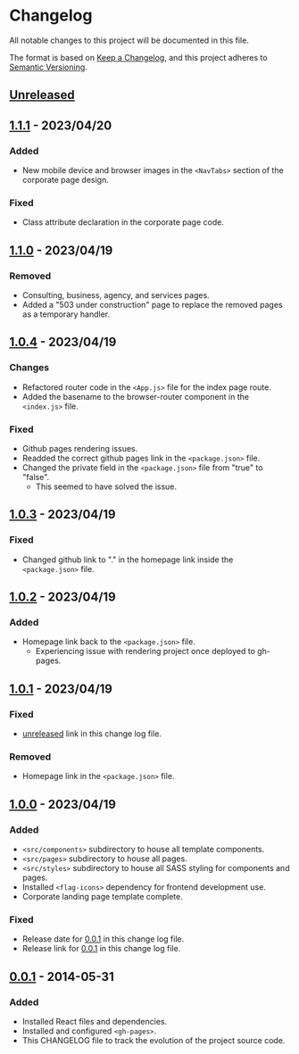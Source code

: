 # Changelog

All notable changes to this project will be documented in this file.

The format is based on [Keep a Changelog](https://keepachangelog.com/en/1.0.0/),
and this project adheres to [Semantic Versioning](https://semver.org/spec/v2.0.0.html).

## [Unreleased]

## [1.1.1] - 2023/04/20

### Added

- New mobile device and browser images in the `<NavTabs>` section of the corporate page design.

### Fixed

- Class attribute declaration in the corporate page code.

## [1.1.0] - 2023/04/19

### Removed

- Consulting, business, agency, and services pages.
- Added a "503 under construction" page to replace the removed pages
as a temporary handler.

## [1.0.4] - 2023/04/19

### Changes

- Refactored router code in the `<App.js>` file for the index page route.
- Added the basename to the browser-router component in the `<index.js>` file.

### Fixed

- Github pages rendering issues.
- Readded the correct github pages link in the `<package.json>` file.
- Changed the private field in the `<package.json>` file from "true" to "false".
  - This seemed to have solved the issue.

## [1.0.3] - 2023/04/19

### Fixed

- Changed github link to "." in the homepage link inside the `<package.json>` file.

## [1.0.2] - 2023/04/19

### Added

- Homepage link back to the `<package.json>` file.
  - Experiencing issue with rendering project once deployed to gh-pages.

## [1.0.1] - 2023/04/19

### Fixed

- [unreleased] link in this change log file.

### Removed

- Homepage link in the `<package.json>` file.

## [1.0.0] - 2023/04/19

### Added

- `<src/components>` subdirectory to house all template components.
- `<src/pages>` subdirectory to house all pages.
- `<src/styles>` subdirectory to house all SASS styling for components and pages.
- Installed `<flag-icons>` dependency for frontend development use.
- Corporate landing page template complete.

### Fixed

- Release date for [0.0.1] in this change log file.
- Release link for [0.0.1] in this change log file.

## [0.0.1] - 2014-05-31

### Added

- Installed React files and dependencies.
- Installed and configured `<gh-pages>`.
- This CHANGELOG file to track the evolution of the project source code.

[unreleased]: https://github.com/ogre2/Omega//compare/v1.1.1...HEAD
[1.1.1]: https://github.com/ogre2/Omega/compare/v1.1.0...v1.1.1
[1.1.0]: https://github.com/ogre2/Omega/compare/v1.0.4...v1.1.0
[1.0.4]: https://github.com/ogre2/Omega/compare/v1.0.3...v1.0.4
[1.0.3]: https://github.com/ogre2/Omega/compare/v1.0.2...v1.0.3
[1.0.2]: https://github.com/ogre2/Omega/compare/v1.0.1...v1.0.2
[1.0.1]: https://github.com/ogre2/Omega/compare/v1.0.0...v1.0.1
[1.0.0]: https://github.com/ogre2/Omega/compare/v0.0.1...v1.0.0
[0.0.1]: https://github.com/ogre2/Omega/releases/tag/v0.0.1
